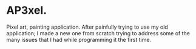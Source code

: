 # AP3xel.
Pixel art, painting application. After painfully trying  to use my old application; I made a new one from scratch trying to address some of the many issues that I had while programming it the first time.
